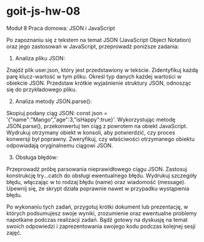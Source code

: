 # goit-js-hw-08
Moduł 8
Praca domowa: JSON i JavaScript

Po zapoznaniu się z tekstem na temat JSON (JavaScript Object Notation) oraz jego zastosowań w JavaScript, przeprowadź poniższe zadania:



1. Analiza pliku JSON:

Znajdź plik user.json, który jest przedstawiony w tekście.
Zidentyfikuj każdą parę klucz-wartość w tym pliku.
Określ typ danych każdej wartości w obiekcie JSON.
Przedstaw krótkie wyjaśnienie struktury JSON, odnosząc się do przykładowego pliku.


2. Analiza metody JSON.parse():

Skopiuj podany ciąg JSON: const json = '{"name":"Mango","age":3,"isHappy":true}'.
Wykorzystując metodę JSON.parse(), przekonwertuj ten ciąg z powrotem na obiekt JavaScript.
Wydrukuj otrzymany obiekt w konsoli, aby potwierdzić, czy proces konwersji był poprawny.
Zweryfikuj, czy właściwości otrzymanego obiektu odpowiadają oryginalnemu ciągowi JSON.


3. Obsługa błędów:

Przeprowadź próbę parsowania nieprawidłowego ciągu JSON.
Zastosuj konstrukcję try...catch do obsługi ewentualnego błędu.
Wydrukuj szczegóły błędu, włączając w to rodzaj błędu (name) oraz wiadomość (message).
Upewnij się, że skrypt działa poprawnie nawet w przypadku wystąpienia błędu.


Po wykonaniu tych zadań, przygotuj krótki dokument lub prezentację, w których podsumujesz swoje wyniki, zrozumienie oraz ewentualne problemy napotkane podczas realizacji zadań. Bądź gotowy na dyskusję na temat swoich odpowiedzi i zaprezentowania swojego kodu podczas kolejnej sesji zajęć.